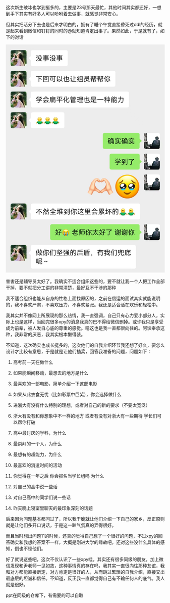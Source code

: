 这次新生破冰也学到挺多的，主要是23号那天最忙，其他时间其实都还好，一想到手下其实有好多人可以吩咐着去做事，就感觉非常安心。

但其实把活分下去也是后来才明白的，拥有了睡个午觉直接昏死过ddl的经历，就是起来看到微信和钉钉的同时的@就知道肯定出事了。果然如此，于是就有了，如下的对话

![1](1.jpg)

害害还是辅导员太好了。我确实不适合组织这些的，要不就让我一个人把工作全部干掉，要不就把分工讲的非常清楚，最好互不干涉的那种

我不适合组织也能从自身的性格上面找原因的，之前在信运的面试其实就能说明的，我不喜欢严肃，不喜欢压力，不喜欢紧张。我还是适合活在欢乐和轻松中。

我其实并不像网上所展现的那么热情，我一直强调，自己只有心力爱小部分人，实际上也是这样，当回完很多xpy的消息我真的巴不得给微信删掉。或许我只是享受成为前辈，被人发自心底的尊重的感觉。嗯这也是我一直都很向往的。阿谀奉承这种，我非常的厌恶，我其实根本懒得装。

不知道，这次确实也成长挺多的，这次他们的自我介绍环节我还想了好久，要怎么设计才比较有意思，于是就是让他们抽奖，回答我准备的问题，问题如下：

1. 高考前一天在做什么

2. 如果能瞬间移动，最想去的地方是什么

3. 最喜欢的一部电影，简单介绍一下这部电影

4. 如果从此衣食无忧（比如彩票中巨奖），你会选择做什么

5. 进浙大有没有什么特别的理想，或者对自己的新的要求（不要太宽泛）

6. 浙大有没有和你想象中不一样的地方 或者有没有对浙大有一些期待 学长们可以帮你打破

7. 高中最讨厌的学科，为什么

8. 最崇拜的一个人，为什么

9. 最想有的超能力，为什么

10. 最喜欢的消遣时间的活动

11. 你觉得在一年之后 你会报名当学长组吗 为什么

12. 对自己的高中说一些话

13. 对自己高中的同学们说一些话

14. 昨天晚上寝室里聊天的最印象深刻的话题

后来因为问题基本都问过了，所以我干脆就让他们介绍一下自己的家乡，反正原则就是让他们多开口说话，于是这一趴气氛真的弄得很好。

而且当时想出问题11的时候，还真的觉得自己想了一个很好的问题，不过xpy的回答确实和我想的答案不一样，大概是刚进大学的缘故吧，还对这些没什么具体的感知，倒也不怪他们。

好了就说这些吧，这次不仅认识了一些xpy哇，其实还有很多同级的朋友，加上微信发现和尹老师一见如故，这种事情真的存在吗，我其实一直很向往那种友谊，我和对方都能直接断定，对方肯定是很好的人，从而跳过繁琐的自我介绍，直接交出最底层的坦诚和信任。不知道，反正我一直都觉得自己有不输任何人的底气。我人就是很好。

ppt在同级的仓库下，有需要的可以自取